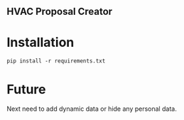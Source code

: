 ## HVAC Proposal Creator

# Installation

`pip install -r requirements.txt`

# Future

Next need to add dynamic data or hide any personal data.